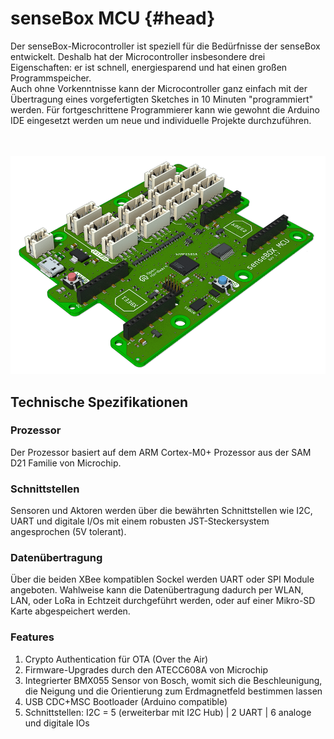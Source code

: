 # senseBox MCU {#head}

<div class="description">Der senseBox-Microcontroller ist speziell für die Bedürfnisse der senseBox entwickelt. Deshalb hat der Microcontroller insbesondere drei Eigenschaften: er ist schnell, energiesparend und hat einen großen Programmspeicher.
<br>Auch ohne Vorkenntnisse kann der Microcontroller ganz einfach mit der Übertragung eines vorgefertigten Sketches in 10 Minuten "programmiert" werden. Für fortgeschrittene Programmierer kann wie gewohnt die Arduino IDE eingesetzt werden um neue und individuelle Projekte durchzuführen.</div>
<div class="line">
    <br>
    <br>
</div>




![Die senseBox MCU](https://github.com/sensebox/resources/raw/master/gitbook_pictures/mcu_one_top.png)

## Technische Spezifikationen

### Prozessor
Der Prozessor basiert auf dem ARM Cortex-M0+ Prozessor aus der SAM D21 Familie von Microchip.

### Schnittstellen
Sensoren und Aktoren werden über die bewährten Schnittstellen wie I2C, UART und digitale I/Os mit einem robusten JST-Steckersystem angesprochen (5V tolerant). 

### Datenübertragung
Über die beiden XBee kompatiblen Sockel werden UART oder SPI Module angeboten. Wahlweise kann die Datenübertragung dadurch per WLAN, LAN, oder LoRa in Echtzeit durchgeführt werden, oder auf einer Mikro-SD Karte abgespeichert werden.  

### Features
1. Crypto Authentication für OTA (Over the Air) 
2. Firmware-Upgrades durch den ATECC608A von Microchip
3. Integrierter BMX055 Sensor von Bosch, womit sich die Beschleunigung, die Neigung und die Orientierung zum Erdmagnetfeld bestimmen lassen
4. USB CDC+MSC Bootloader (Arduino compatible)
5. Schnittstellen: I2C = 5 (erweiterbar mit I2C Hub) | 2 UART | 6 analoge und digitale IOs


